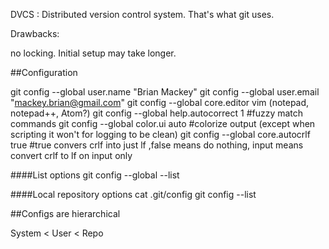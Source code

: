 DVCS : Distributed version control system.  That's what git uses.

Drawbacks:

no locking.  Initial setup may take longer.

##Configuration

git config --global user.name "Brian Mackey"
git config --global user.email "mackey.brian@gmail.com"
git config --global core.editor vim (notepad, notepad++, Atom?)
git config --global help.autocorrect 1 #fuzzy match commands
git config --global color.ui auto #colorize output (except when scripting it won't for logging to be clean)
git config --global core.autocrlf true #true convers crlf into just lf
,false means do nothing, input means convert crlf to lf on input only

####List options
git config --global --list


####Local repository options
cat .git/config
git config --list

##Configs are hierarchical

System < User < Repo

